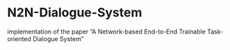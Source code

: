 # N2N-Dialogue-System
 implementation of the paper ”A Network-based End-to-End Trainable Task-oriented Dialogue System”
